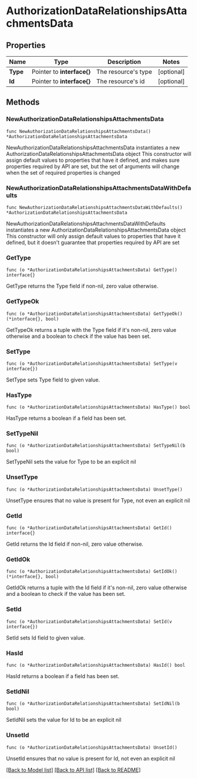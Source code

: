 # AuthorizationDataRelationshipsAttachmentsData

## Properties

Name | Type | Description | Notes
------------ | ------------- | ------------- | -------------
**Type** | Pointer to **interface{}** | The resource&#39;s type | [optional] 
**Id** | Pointer to **interface{}** | The resource&#39;s id | [optional] 

## Methods

### NewAuthorizationDataRelationshipsAttachmentsData

`func NewAuthorizationDataRelationshipsAttachmentsData() *AuthorizationDataRelationshipsAttachmentsData`

NewAuthorizationDataRelationshipsAttachmentsData instantiates a new AuthorizationDataRelationshipsAttachmentsData object
This constructor will assign default values to properties that have it defined,
and makes sure properties required by API are set, but the set of arguments
will change when the set of required properties is changed

### NewAuthorizationDataRelationshipsAttachmentsDataWithDefaults

`func NewAuthorizationDataRelationshipsAttachmentsDataWithDefaults() *AuthorizationDataRelationshipsAttachmentsData`

NewAuthorizationDataRelationshipsAttachmentsDataWithDefaults instantiates a new AuthorizationDataRelationshipsAttachmentsData object
This constructor will only assign default values to properties that have it defined,
but it doesn't guarantee that properties required by API are set

### GetType

`func (o *AuthorizationDataRelationshipsAttachmentsData) GetType() interface{}`

GetType returns the Type field if non-nil, zero value otherwise.

### GetTypeOk

`func (o *AuthorizationDataRelationshipsAttachmentsData) GetTypeOk() (*interface{}, bool)`

GetTypeOk returns a tuple with the Type field if it's non-nil, zero value otherwise
and a boolean to check if the value has been set.

### SetType

`func (o *AuthorizationDataRelationshipsAttachmentsData) SetType(v interface{})`

SetType sets Type field to given value.

### HasType

`func (o *AuthorizationDataRelationshipsAttachmentsData) HasType() bool`

HasType returns a boolean if a field has been set.

### SetTypeNil

`func (o *AuthorizationDataRelationshipsAttachmentsData) SetTypeNil(b bool)`

 SetTypeNil sets the value for Type to be an explicit nil

### UnsetType
`func (o *AuthorizationDataRelationshipsAttachmentsData) UnsetType()`

UnsetType ensures that no value is present for Type, not even an explicit nil
### GetId

`func (o *AuthorizationDataRelationshipsAttachmentsData) GetId() interface{}`

GetId returns the Id field if non-nil, zero value otherwise.

### GetIdOk

`func (o *AuthorizationDataRelationshipsAttachmentsData) GetIdOk() (*interface{}, bool)`

GetIdOk returns a tuple with the Id field if it's non-nil, zero value otherwise
and a boolean to check if the value has been set.

### SetId

`func (o *AuthorizationDataRelationshipsAttachmentsData) SetId(v interface{})`

SetId sets Id field to given value.

### HasId

`func (o *AuthorizationDataRelationshipsAttachmentsData) HasId() bool`

HasId returns a boolean if a field has been set.

### SetIdNil

`func (o *AuthorizationDataRelationshipsAttachmentsData) SetIdNil(b bool)`

 SetIdNil sets the value for Id to be an explicit nil

### UnsetId
`func (o *AuthorizationDataRelationshipsAttachmentsData) UnsetId()`

UnsetId ensures that no value is present for Id, not even an explicit nil

[[Back to Model list]](../README.md#documentation-for-models) [[Back to API list]](../README.md#documentation-for-api-endpoints) [[Back to README]](../README.md)


